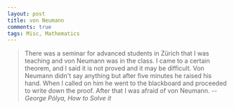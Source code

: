 ```yaml
---
layout: post
title: von Neumann
comments: true
tags: Misc, Mathematics
---
```


>There was a seminar for advanced students in Zürich that I was teaching and von Neumann was in the class. I came to a certain theorem, 
>and I said it is not proved and it may be difficult. Von Neumann didn't say anything but after five minutes he raised his hand. When I 
>called on him he went to the blackboard and proceeded to write down the proof. After that I was afraid of von Neumann. -- <cite>George Pólya, How to Solve it</cite>